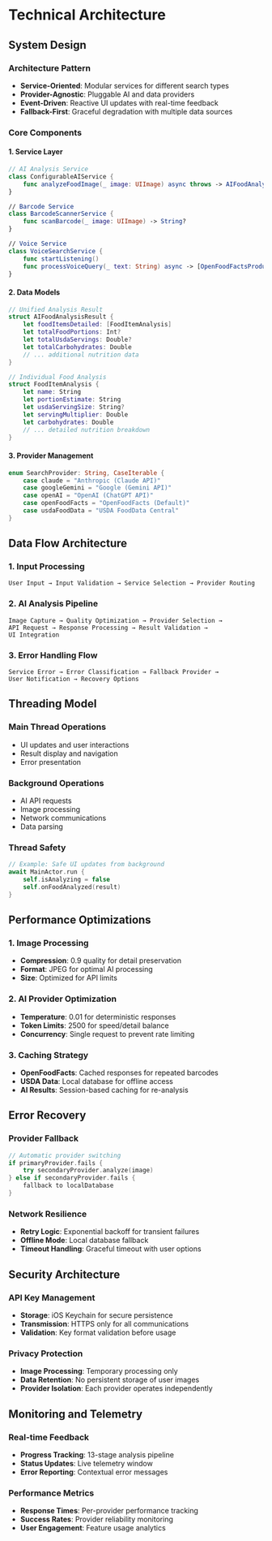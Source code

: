# Technical Architecture

## System Design

### Architecture Pattern
- **Service-Oriented**: Modular services for different search types
- **Provider-Agnostic**: Pluggable AI and data providers
- **Event-Driven**: Reactive UI updates with real-time feedback
- **Fallback-First**: Graceful degradation with multiple data sources

### Core Components

#### 1. Service Layer
```swift
// AI Analysis Service
class ConfigurableAIService {
    func analyzeFoodImage(_ image: UIImage) async throws -> AIFoodAnalysisResult
}

// Barcode Service  
class BarcodeScannerService {
    func scanBarcode(_ image: UIImage) -> String?
}

// Voice Service
class VoiceSearchService {
    func startListening()
    func processVoiceQuery(_ text: String) async -> [OpenFoodFactsProduct]
}
```

#### 2. Data Models
```swift
// Unified Analysis Result
struct AIFoodAnalysisResult {
    let foodItemsDetailed: [FoodItemAnalysis]
    let totalFoodPortions: Int?
    let totalUsdaServings: Double?
    let totalCarbohydrates: Double
    // ... additional nutrition data
}

// Individual Food Analysis
struct FoodItemAnalysis {
    let name: String
    let portionEstimate: String
    let usdaServingSize: String?
    let servingMultiplier: Double
    let carbohydrates: Double
    // ... detailed nutrition breakdown
}
```

#### 3. Provider Management
```swift
enum SearchProvider: String, CaseIterable {
    case claude = "Anthropic (Claude API)"
    case googleGemini = "Google (Gemini API)"  
    case openAI = "OpenAI (ChatGPT API)"
    case openFoodFacts = "OpenFoodFacts (Default)"
    case usdaFoodData = "USDA FoodData Central"
}
```

## Data Flow Architecture

### 1. Input Processing
```
User Input → Input Validation → Service Selection → Provider Routing
```

### 2. AI Analysis Pipeline
```
Image Capture → Quality Optimization → Provider Selection → 
API Request → Response Processing → Result Validation → 
UI Integration
```

### 3. Error Handling Flow
```
Service Error → Error Classification → Fallback Provider → 
User Notification → Recovery Options
```

## Threading Model

### Main Thread Operations
- UI updates and user interactions
- Result display and navigation
- Error presentation

### Background Operations
- AI API requests
- Image processing
- Network communications
- Data parsing

### Thread Safety
```swift
// Example: Safe UI updates from background
await MainActor.run {
    self.isAnalyzing = false
    self.onFoodAnalyzed(result)
}
```

## Performance Optimizations

### 1. Image Processing
- **Compression**: 0.9 quality for detail preservation
- **Format**: JPEG for optimal AI processing
- **Size**: Optimized for API limits

### 2. AI Provider Optimization
- **Temperature**: 0.01 for deterministic responses
- **Token Limits**: 2500 for speed/detail balance
- **Concurrency**: Single request to prevent rate limiting

### 3. Caching Strategy
- **OpenFoodFacts**: Cached responses for repeated barcodes
- **USDA Data**: Local database for offline access
- **AI Results**: Session-based caching for re-analysis

## Error Recovery

### Provider Fallback
```swift
// Automatic provider switching
if primaryProvider.fails {
    try secondaryProvider.analyze(image)
} else if secondaryProvider.fails {
    fallback to localDatabase
}
```

### Network Resilience
- **Retry Logic**: Exponential backoff for transient failures
- **Offline Mode**: Local database fallback
- **Timeout Handling**: Graceful timeout with user options

## Security Architecture

### API Key Management
- **Storage**: iOS Keychain for secure persistence
- **Transmission**: HTTPS only for all communications
- **Validation**: Key format validation before usage

### Privacy Protection
- **Image Processing**: Temporary processing only
- **Data Retention**: No persistent storage of user images
- **Provider Isolation**: Each provider operates independently

## Monitoring and Telemetry

### Real-time Feedback
- **Progress Tracking**: 13-stage analysis pipeline
- **Status Updates**: Live telemetry window
- **Error Reporting**: Contextual error messages

### Performance Metrics
- **Response Times**: Per-provider performance tracking
- **Success Rates**: Provider reliability monitoring
- **User Engagement**: Feature usage analytics